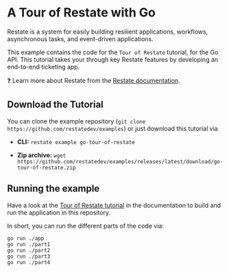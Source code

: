 # A Tour of Restate with Go

Restate is a system for easily building resilient applications, workflows, asynchronous tasks,
and event-driven applications.

This example contains the code for the `Tour of Restate` tutorial, for the Go API.
This tutorial takes your through key Restate features by developing an end-to-end ticketing app.

❓ Learn more about Restate from the [Restate documentation](https://docs.restate.dev).

## Download the Tutorial

You can clone the example repository (`git clone https://github.com/restatedev/examples`) or just download this tutorial via

- **CLI:** `restate example go-tour-of-restate`

- **Zip archive:** `wget https://github.com/restatedev/examples/releases/latest/download/go-tour-of-restate.zip`

## Running the example

Have a look at the [Tour of Restate tutorial](https://docs.restate.dev/get_started/tour?sdk=go) in the documentation to build and run the application in this repository.

In short, you can run the different parts of the code via:

```
go run ./app
go run ./part1
go run ./part2
go run ./part3
go run ./part4
```
